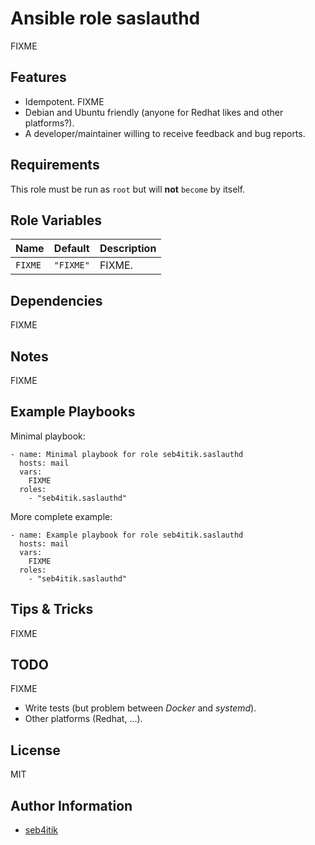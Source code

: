 # Ansible role saslauthd

FIXME

## Features

- Idempotent.
FIXME
- Debian and Ubuntu friendly (anyone for Redhat likes and other platforms?).
- A developer/maintainer willing to receive feedback and bug reports.


## Requirements

This role must be run as `root` but will **not** `become` by itself.


## Role Variables

| Name                    | Default              | Description                                                                           |
|-------------------------|----------------------|---------------------------------------------------------------------------------------|
| `FIXME`                 | `"FIXME"`            | FIXME.                                                                                |


## Dependencies

FIXME


## Notes

FIXME


## Example Playbooks

Minimal playbook:

```
- name: Minimal playbook for role seb4itik.saslauthd
  hosts: mail
  vars:
    FIXME
  roles:
    - "seb4itik.saslauthd"
```

More complete example:

```
- name: Example playbook for role seb4itik.saslauthd
  hosts: mail
  vars:
    FIXME
  roles:
    - "seb4itik.saslauthd"
```


## Tips & Tricks

FIXME


## TODO

FIXME
- Write tests (but problem between *Docker* and *systemd*).
- Other platforms (Redhat, ...).


## License

MIT


## Author Information

- [seb4itik](https://github.com/seb4itik)